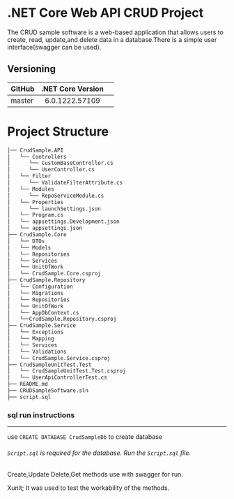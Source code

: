 # .NET Core Web API CRUD Project
 The CRUD sample software is a web-based application that allows users to create, read, update,and delete data in a database.There is a simple user interface(swagger can be used).
## Versioning

| GitHub | .NET Core Version |  |
| :--- | :---: | ---: |
| master | 6.0.1222.57109 |  |

# Project Structure
```bash
│── CrudSample.API
│   └── Controllers
│      └── CustomBaseController.cs 
│      └── UserController.cs
│   └── Filter
│      └── ValidateFilterAttribute.cs
│   └── Modules
│      └── RepoServiceModule.cs
│   └── Properties
│      └── launchSettings.json
│   └── Program.cs
│   └── appsettings.Development.json
│   └── appsettings.json        
├── CrudSample.Core
│   └── DTOs
│   └── Models
│   └── Repositories
│   └── Services
│   └── UnitOfWork
│   └── CrudSample.Core.csproj
├── CrudSample.Repository
│   └── Configuration
│   └── Migrations
│   └── Repositories
│   └── UnitOfWork
│   └── AppDbContext.cs
│   └──CrudSample.Repository.csproj
├── CrudSample.Service
│   └── Exceptions
│   └── Mapping
│   └── Services
│   └── Validations
│   └── CrudSample.Service.csproj
├── CrudSampleUnitTest.Test
│   └── CrudSampleUnitTest.Test.csproj
│   └── UserApiControllerTest.cs
├── README.md
├── CRUDSampleSoftware.sln
├── script.sql
```
### sql run instructions
---
use `CREATE DATABASE CrudSampleDb` to create database

###### `Script.sql` is required for  the database. Run the `Script.sql` file.

Create,Update Delete,Get methods use with swagger for run.

Xunit; It was used to test the workability of the methods.


